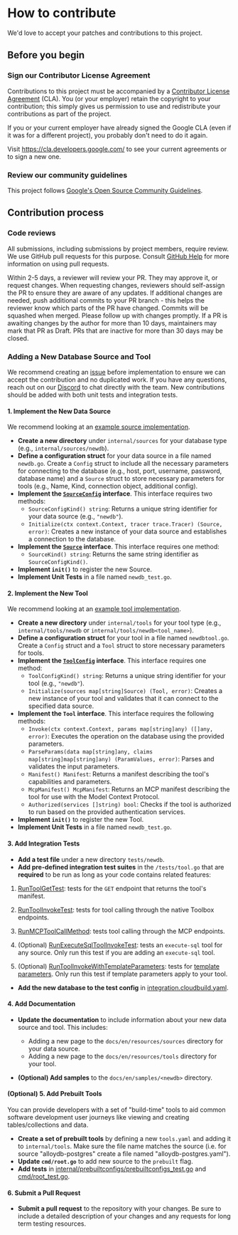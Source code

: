 # How to contribute

We'd love to accept your patches and contributions to this project.

## Before you begin

### Sign our Contributor License Agreement

Contributions to this project must be accompanied by a
[Contributor License Agreement](https://cla.developers.google.com/about) (CLA).
You (or your employer) retain the copyright to your contribution; this simply
gives us permission to use and redistribute your contributions as part of the
project.

If you or your current employer have already signed the Google CLA (even if it
was for a different project), you probably don't need to do it again.

Visit <https://cla.developers.google.com/> to see your current agreements or to
sign a new one.

### Review our community guidelines

This project follows
[Google's Open Source Community Guidelines](https://opensource.google/conduct/).

## Contribution process

### Code reviews

All submissions, including submissions by project members, require review. We
use GitHub pull requests for this purpose. Consult
[GitHub Help](https://help.github.com/articles/about-pull-requests/) for more
information on using pull requests.

Within 2-5 days, a reviewer will review your PR. They may approve it, or request changes. When requesting changes, reviewers should self-assign the PR to ensure they are aware of any updates.
If additional changes are needed, push additional commits to your PR branch - this helps the reviewer know which parts of the PR have changed. Commits will be squashed when merged.
Please follow up with changes promptly. If a PR is awaiting changes by the author for more than 10 days, maintainers may mark that PR as Draft. PRs that are inactive for more than 30 days may be closed.


### Adding a New Database Source and Tool

We recommend creating an [issue](https://github.com/googleapis/genai-toolbox/issues) before implementation to ensure we can accept the contribution and no duplicated work. If you have any questions, reach out on our [Discord](https://discord.gg/Dmm69peqjh) to chat directly with the team. New contributions should be added with both unit tests and integration tests.

#### 1. Implement the New Data Source

We recommend looking at an [example source implementation](https://github.com/googleapis/genai-toolbox/blob/main/internal/sources/postgres/postgres.go).

*   **Create a new directory** under `internal/sources` for your database type (e.g., `internal/sources/newdb`).
*   **Define a configuration struct** for your data source in a file named `newdb.go`. Create a `Config` struct to include all the necessary parameters for connecting to the database (e.g., host, port, username, password, database name) and a `Source` struct to store necessary parameters for tools (e.g., Name, Kind, connection object, additional config).
*   **Implement the [`SourceConfig`](https://github.com/googleapis/genai-toolbox/blob/fd300dc606d88bf9f7bba689e2cee4e3565537dd/internal/sources/sources.go#L57) interface**. This interface requires two methods:
    *   `SourceConfigKind() string`: Returns a unique string identifier for your data source (e.g., `"newdb"`).
    *   `Initialize(ctx context.Context, tracer trace.Tracer) (Source, error)`: Creates a new instance of your data source and establishes a connection to the database.
*   **Implement the [`Source`](https://github.com/googleapis/genai-toolbox/blob/fd300dc606d88bf9f7bba689e2cee4e3565537dd/internal/sources/sources.go#L63) interface**. This interface requires one method:
    *   `SourceKind() string`: Returns the same string identifier as `SourceConfigKind()`.
*   **Implement `init()`** to register the new Source.
*   **Implement Unit Tests** in a file named `newdb_test.go`.

#### 2. Implement the New Tool

We recommend looking at an [example tool implementation](https://github.com/googleapis/genai-toolbox/tree/main/internal/tools/postgressql).

*   **Create a new directory** under `internal/tools` for your tool type (e.g., `internal/tools/newdb` or `internal/tools/newdb<tool_name>`).
*   **Define a configuration struct** for your tool in a file named `newdbtool.go`.
Create a `Config` struct and a `Tool` struct to store necessary parameters for tools.
*   **Implement the [`ToolConfig`](https://github.com/googleapis/genai-toolbox/blob/fd300dc606d88bf9f7bba689e2cee4e3565537dd/internal/tools/tools.go#L61) interface**. This interface requires one method:
    *   `ToolConfigKind() string`: Returns a unique string identifier for your tool (e.g., `"newdb"`).
    *   `Initialize(sources map[string]Source) (Tool, error)`: Creates a new instance of your tool and validates that it can connect to the specified data source.
*   **Implement the `Tool` interface**. This interface requires the following methods:
    *   `Invoke(ctx context.Context, params map[string]any) ([]any, error)`: Executes the operation on the database using the provided parameters.
    *   `ParseParams(data map[string]any, claims map[string]map[string]any) (ParamValues, error)`: Parses and validates the input parameters.
    *   `Manifest() Manifest`: Returns a manifest describing the tool's capabilities and parameters.
    *   `McpManifest() McpManifest`: Returns an MCP manifest describing the tool for use with the Model Context Protocol.
    *   `Authorized(services []string) bool`: Checks if the tool is authorized to run based on the provided authentication services.
*   **Implement `init()`** to register the new Tool.
*   **Implement Unit Tests** in a file named `newdb_test.go`.

#### 3. Add Integration Tests

*   **Add a test file** under a new directory `tests/newdb`.
*   **Add pre-defined integration test suites** in the `/tests/tool.go` that are **required** to be run as long as your code contains related
features:

  1. [RunToolGetTest][tool-get]: tests for the `GET` endpoint that returns the
         tool's manifest.
  
  2. [RunToolInvokeTest][tool-call]: tests for tool calling through the native
     Toolbox endpoints.

  3. [RunMCPToolCallMethod][mcp-call]: tests tool calling through the MCP
         endpoints.
  
  4. (Optional) [RunExecuteSqlToolInvokeTest][execute-sql]: tests an
     `execute-sql` tool for any source. Only run this test if you are adding an
     `execute-sql` tool.

  5. (Optional) [RunToolInvokeWithTemplateParameters][temp-param]: tests for [template
         parameters][temp-param-doc]. Only run this test if template parameters apply to your tool.
  
*   **Add the new database to the test config** in [integration.cloudbuild.yaml](.ci/integration.cloudbuild.yaml).

[tool-get]:
    https://github.com/googleapis/genai-toolbox/blob/fd300dc606d88bf9f7bba689e2cee4e3565537dd/tests/tool.go#L31
[tool-call]:
    <https://github.com/googleapis/genai-toolbox/blob/fd300dc606d88bf9f7bba689e2cee4e3565537dd/tests/tool.go#L79>
[mcp-call]:
    https://github.com/googleapis/genai-toolbox/blob/fd300dc606d88bf9f7bba689e2cee4e3565537dd/tests/tool.go#L554
[execute-sql]:
    <https://github.com/googleapis/genai-toolbox/blob/fd300dc606d88bf9f7bba689e2cee4e3565537dd/tests/tool.go#L431>
[temp-param]:
    <https://github.com/googleapis/genai-toolbox/blob/fd300dc606d88bf9f7bba689e2cee4e3565537dd/tests/tool.go#L297>
[temp-param-doc]:
    https://googleapis.github.io/genai-toolbox/resources/tools/#template-parameters

#### 4. Add Documentation

*   **Update the documentation** to include information about your new data source and tool. This includes:
    *   Adding a new page to the `docs/en/resources/sources` directory for your data source.
    *   Adding a new page to the `docs/en/resources/tools` directory for your tool.

*   **(Optional) Add samples** to the `docs/en/samples/<newdb>` directory.

#### (Optional) 5. Add Prebuilt Tools

You can provide developers with a set of "build-time" tools to aid common software development user journeys like viewing and creating tables/collections and data.

*   **Create a set of prebuilt tools** by defining a new `tools.yaml` and adding it to `internal/tools`. Make sure the file name matches the source (i.e. for source "alloydb-postgres" create a file named "alloydb-postgres.yaml").
*   **Update `cmd/root.go`** to add new source to the `prebuilt` flag.
*   **Add tests** in [internal/prebuiltconfigs/prebuiltconfigs_test.go](internal/prebuiltconfigs/prebuiltconfigs_test.go) and [cmd/root_test.go](cmd/root_test.go).

#### 6. Submit a Pull Request

*   **Submit a pull request** to the repository with your changes. Be sure to include a detailed description of your changes and any requests for long term testing resources.
